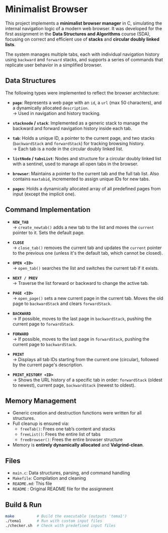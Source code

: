 # Minimalist Browser

This project implements a **minimalist browser manager** in C, simulating the internal navigation logic of a modern web browser. It was developed for the first assignment in the **Data Structures and Algorithms** course (SDA), focusing on correct and efficient use of **stacks** and **circular doubly linked lists**.

The system manages multiple tabs, each with individual navigation history using `backward` and `forward` stacks, and supports a series of commands that replicate user behavior in a simplified browser.

## Data Structures

The following types were implemented to reflect the browser architecture:

- **`page`**: Represents a web page with an `id`, a `url` (max 50 characters), and a dynamically allocated `description`.  
  → Used in navigation and history tracking.

- **`stacknode` / `stack`**: Implemented as a generic stack to manage the backward and forward navigation history inside each tab.

- **`tab`**: Holds a unique ID, a pointer to the current page, and two stacks (`backwardStack` and `forwardStack`) for tracking browsing history.  
  → Each tab is a node in the circular doubly linked list.

- **`listNode` / `tabsList`**: Nodes and structure for a circular doubly linked list with a sentinel, used to manage all open tabs in the browser.

- **`browser`**: Maintains a pointer to the current tab and the full tab list. Also contains `maxtabid`, incremented to assign unique IDs for new tabs.

- **`pages`**: Holds a dynamically allocated array of all predefined pages from input (except the implicit one).

## Command Implementation

- **`NEW_TAB`**  
  → `create_newtab()` adds a new tab to the list and moves the `current` pointer to it. Sets the default page.

- **`CLOSE`**  
  → `close_tab()` removes the current tab and updates the `current` pointer to the previous one (unless it's the default tab, which cannot be closed).

- **`OPEN <ID>`**  
  → `open_tab()` searches the list and switches the current tab if it exists.

- **`NEXT / PREV`**  
  → Traverse the list forward or backward to change the active tab.

- **`PAGE <ID>`**  
  → `open_page()` sets a new current page in the current tab. Moves the old page to `backwardStack` and clears `forwardStack`.

- **`BACKWARD`**  
  → If possible, moves to the last page in `backwardStack`, pushing the current page to `forwardStack`.

- **`FORWARD`**  
  → If possible, moves to the last page in `forwardStack`, pushing the current page to `backwardStack`.

- **`PRINT`**  
  → Displays all tab IDs starting from the current one (circular), followed by the current page's description.

- **`PRINT_HISTORY <ID>`**  
  → Shows the URL history of a specific tab in order: `forwardStack` (oldest to newest), current page, `backwardStack` (newest to oldest).

## Memory Management

- Generic creation and destruction functions were written for all structures.
- Full cleanup is ensured via:
  - `freeTab()`: Frees one tab’s content and stacks
  - `freeList()`: Frees the entire list of tabs
  - `freeBrowser()`: Frees the entire browser structure
- Memory is **entirely dynamically allocated** and **Valgrind-clean**.

## Files

- `main.c`: Data structures, parsing, and command handling
- `Makefile`: Compilation and cleaning
- `README.md`: This file
- `README` : Original README file for the assignment

## Build & Run

```bash
make          # Build the executable (outputs 'tema1')
./tema1       # Run with custom input files
./checker.sh  # Check with predefined input files
```
